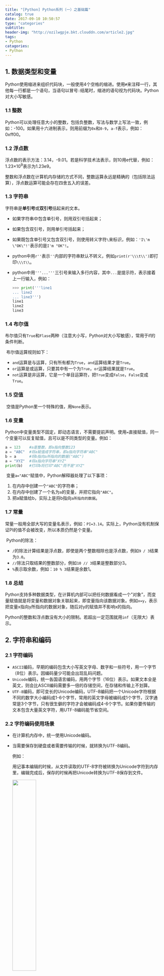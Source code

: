 ```yaml
---
title: "[Python] Python系列（一）之基础篇"
catalog: true
date: 2017-09-10 10:50:57
type: "categories"
subtitle:
header-img: "http://ozilwgpje.bkt.clouddn.com/article2.jpg"
tags:
- Python
catagories:
- Python
---
```


## 1. 数据类型和变量

​	Python使用缩进来组织代码块，一般使用4个空格的缩进。使用`#`来注释一行，其他每一行都是一个语句，当语句以冒号`:`结尾时，缩进的语句视为代码块。Python对大小写敏感。

### 1.1 整数

​	Python可以处理任意大小的整数，包括负整数，写法与数学上写法一致，例如：-100。如果用十六进制表示，则用前缀为`0x`和`0-9`，`a-f`表示，例如：0xff00。

### 1.2 浮点数

​	浮点数的表示方法：3.14，-9.01。若是科学技术法表示，则10用e代替，例如：1.23$\times10^9$表示为1.23e9。

​	整数和浮点数在计算机内存储的方式不同，整数运算永远是精确的（包括除法运算），浮点数运算可能会存在四舍五入的误差。

### 1.3 字符串

​	字符串是**单引号**或**双引号**括起来的文本。

- 如果字符串中包含单引号，则用双引号括起来；

- 如果包含双引号，则用单引号括起来；

- 如果既包含单引号又包含双引号，则使用转义字符`\`来标识，例如：`'I\'m \"OK\"!'`表示的是`I'm "OK"!`。

- python中用`r''`表示`''`内部的字符串默认不转义，例如`print(r'\\\t\\')`即打印`\\\t\\`。

- python中用`'''...'''`三引号来输入多行内容，其中`...`是提示符，表示接着上一行输入，例如：

  ```python
  >>> print('''line1
  ... line2
  ... line3''')
  line1
  line2
  line3
  ```

### 1.4 布尔值

​	布尔值只有`True`和`Flase`两种（注意大小写，Python对大小写敏感），常用于if的条件判断。

​	布尔值运算规则如下：

- `and`运算是与运算，只有所有都为`True`，`and`运算结果才是`True`。
- `or`运算是或运算，只要其中有一个为`True`，`or`运算结果就是`True`。
- `not`运算是非运算，它是一个单目运算符，把`True`变成`False`，`False`变成`True`。


### 1.5 空值

​	空值是Python里一个特殊的值，用`None`表示。

### 1.6 变量

​	Python中变量类型不固定，即动态语言，不需要提前声明。使用`=`直接赋值，同一个变量可以反复赋值，且可以是不同类型的变量。例如：

```python
a = 123    #a是整数，即a指向整数123
a = "ABC"  #将a赋值成字符串，即a指向字符串"ABC"
b = a      #将b指向a所指向的数据("ABC")
a = "XYZ"  #将a指向字符串"XYZ"
print(b)   #打印b将打印"ABC"而不是"XYZ"
```

​	变量`a="ABC"`赋值中，Python解释器处理了以下事项：

1. 在内存中创建一个`"ABC"`的字符串；
2. 在内存中创建了一个名为`a`的变量，并把它指向`"ABC"`。
3. 把a赋值给b，实际上是将b指向`a所指向的数据`。

### 1.7 常量

​	常量一般用全部大写的变量名表示，例如：`PI=3.14`。实际上，Python没有机制保证PI的值不会被改变，所以本质仍然是个变量。		

​	Python的除法：

- `/`的除法计算结果是浮点数，即使是两个整数相除也是浮点数，例如`9 / 3`结果为`3.0`。
- `//`除法只取结果的整数部分，例如`10 // 3`结果是整数部分3。
- `%`表示取余数，例如：`10 % 3`结果是余数1。

### 1.8 总结

​	Python支持多种数据类型，在计算机内部可以把任何数据看成一个”对象”，而变量赋值就是将变量和数据对象关联起来，即变量指向该数据对象。例如`x=y`，表示把变量x指向y所指向的数据对象，随后对y的赋值并不影响x的指向。

​	Python的整数和浮点数没有大小的限制。若超出一定范围就用`inf`（无限大）表示。

## 2. 字符串和编码

### 2.1 字符编码

- `ASCII`编码，早期的编码包含大小写英文字母、数字和一些符号，用一个字节（8位）表示。因编码量少可能会出现乱码问题。
- `Unicode`编码，统一各国语言编码，用两个字节（16位）表示。如果文本全是英文，则会比ASCII编码需要多一倍的存储空间，在存储和传输上不划算。
- `UTF-8`编码，即可变长的Unicode编码，UTF-8编码把一个Unicode字符根据不同的数字大小编码成1-6个字节，常用的英文字母被编码成1个字节，汉字通常是3个字节，只有很生僻的字符才会被编码成4-6个字节。如果你要传输的文本包含大量英文字符，用UTF-8编码能节省空间。

### 2.2 字符编码使用场景

 -  在计算机内存中，统一使用Unicode编码。

- 当需要保存到硬盘或者需要传输的时候，就转换为UTF-8编码。

  例如：

  ​	用记事本编辑的时候，从文件读取的UTF-8字符被转换为Unicode字符到内存里，编辑完成后，保存的时候再把Unicode转换为UTF-8保存到文件。

  <img src="http://res.cloudinary.com/dqxtn0ick/image/upload/v1512810598/article/python/basics/UnicodeToUTF-8.png" width="40%"/>

  ​	浏览网页的时候，服务器会把动态的生成的Unicode内容转换为UTF-8再传输到浏览器，所以很多网页的源码上会有类似`<meta charset="UTF-8" />`的信息，表示该网页正是用的UTF-8编码。

  <img src="http://res.cloudinary.com/dqxtn0ick/image/upload/v1512810599/article/python/basics/website-UTF-8.png" width="40%"/>

### 2.3 Python的字符串

​	Python3的版本中，字符串是Unicode编码，即支持多语言。

​	对于单个字符的编码，Python提供`ord()`函数获取字符的整数表示，`chr()`函数把编码转换为对应的字符。例如：

```python
>>> ord('A')
65
>>> ord('中')
20013
>>> chr(66)
'B'
>>> chr(25991)
'文'
```

如果知道字符的整数编码，可以用十六进制写`str`：

```python
>>> '\u4e2d\u6587'
'中文'
```

### 2.4 字符串(编码)转换

​	Python的字符串类型是`str`，在内存中以Unicode表示，一个字符对应若干个字节。如果要在网络上传输，或者保存到磁盘上，就需要把`str`变为以字节为单位的`bytes`(UTF-8/ASCII编码)。

​	Python对`bytes`类型的数据用带`b`前缀的单引号或双引号表示：

```Python
x = b'ABC'
```

#### 2.4.1 encode()[str→bytes]

​	以Unicode表示的`str`通过`encode()`方法可以编码为指定的`bytes`，即Unicode编码转换成UTF-8编码或ASCII编码，例如：

```python
>>> 'ABC'.encode('ascii')
b'ABC'
>>> '中文'.encode('utf-8')
b'\xe4\xb8\xad\xe6\x96\x87'
#错误例子
>>> '中文'.encode('ascii')  
Traceback (most recent call last):
  File "<stdin>", line 1, in <module>
UnicodeEncodeError: 'ascii' codec can't encode characters in position 0-1: ordinal not in range(128)
```

#### 2.4.2 decode()[bytes→str]

​	要把UTF-8编码或ASCII编码转换成Unicode编码，即bytes类型转换为str类型，可用decode()转换。例如：

```python
>>> b'ABC'.decode('ascii')
'ABC'
>>> b'\xe4\xb8\xad\xe6\x96\x87'.decode('utf-8')
'中文'
#错误例子
>>> b'\xe4\xb8\xad\xff'.decode('utf-8')
Traceback (most recent call last):
  ...
UnicodeDecodeError: 'utf-8' codec can't decode byte 0xff in position 3: invalid start byte
```

​	如果`bytes`中只有一小部分无效的字节，可以传入`errors='ignore'`忽略错误的字节：

```python
>>> b'\xe4\xb8\xad\xff'.decode('utf-8', errors='ignore')
'中'
```

#### 2.4.3 len()

​	对于`str`类型len()计算的是字符数，对于`bytes`类型len()计算的是字节数。

```python
#对于str类型
>>> len('ABC')
3
>>> len('中文')
2
#对于bytes类型
>>> len(b'ABC')
3
>>> len(b'\xe4\xb8\xad\xe6\x96\x87')
6
>>> len('中文'.encode('utf-8'))
6
```

​	1个中文字符经过UTF-8编码后通常会占用3个字节，而1个英文字符只占用1个字节。

​	为了避免中文乱码，一般使用UTF-8编码对`str`和`bytes`进行转换，即Unicode→UTF-8。所以一般在Python源文件开头写以下信息：

```python
#!/usr/bin/env python3
# -*- coding: utf-8 -*-
```

第一行注释是为了告诉Linux/OS X系统，这是一个Python可执行程序，Windows系统会忽略这个注释；

第二行注释是为了告诉Python解释器，按照UTF-8编码读取源代码，否则，你在源代码中写的中文输出可能会有乱码。

### 2.5 格式化

#### 2.5.1 %的方式

​	使用`%`来格式化字符串，其中`%s`永远起作用，可以把任何数据类型转换成字符串，如果字符串中包含`%`，则使用`%%`转义表示字符串中的`%`。常用占位符如下：

| 占位符  | 替换内容   |
| ---- | ------ |
| %s   | 字符串    |
| %d   | 整数     |
| %f   | 浮点数    |
| %x   | 十六进制整数 |

例如：

```python
>>> 'Hello, %s' % 'world'
'Hello, world'
>>> 'Hi, %s, you have $%d.' % ('Michael', 1000000)
'Hi, Michael, you have $1000000.'
#整数和浮点数
>>> print('%2d-%02d' % (3, 1))
>>> print('%.2f' % 3.1415926)
# %s的通用性
>>> 'Age: %s. Gender: %s' % (25, True)
'Age: 25. Gender: True'
#转义字符串中的%
>>> 'growth rate: %d %%' % 7
'growth rate: 7 %'
```

#### 2.5.2 format()

​	可以使用字符串的`format()`方法，它会用传入的参数依次替换字符串内的占位符`{0}`、`{1}`……。但建议直接使用`%`的方式。

```python
>>> 'Hello, {0}, 成绩提升了 {1:.1f}%'.format('小明', 17.125)
'Hello, 小明, 成绩提升了 17.1%'
```

## 3. list和tuple类型

### 3.1 list

list表示列表，是**可变**的**有序**列表，即有序的集合，可以随时添加和删除元素。

#### 3.1.1 list的定义

```python
>>> classmates = ['Michael', 'Bob', 'Tracy']
>>> classmates
['Michael', 'Bob', 'Tracy']
```

#### 3.1.2 len()

用`len()`函数可以获得list元素的个数

```python
>>> len(classmates)
3
```

#### 3.1.3 list的索引

- list元素索引从0开始
- 索引可以引用负数表示倒数序号，例如classmates[-1]表示倒数最后一个元素，索引`-1`等价于`len(classmates) - 1`
- 索引越界会报`IndexError`错误，倒序索引也会越界

#### 3.1.4 list元素增删

##### 3.1.4.1 追加末尾元素

```python
>>> classmates.append('Adam')
>>> classmates
['Michael', 'Bob', 'Tracy', 'Adam']
```

##### 3.1.4.2 指定位置插入元素

```python
>>> classmates.insert(1, 'Jack')
>>> classmates
['Michael', 'Jack', 'Bob', 'Tracy', 'Adam']
```

##### 3.1.4.3 删除末尾元素

```python
>>> classmates.pop()
'Adam'
>>> classmates
['Michael', 'Jack', 'Bob', 'Tracy']
```

##### 3.1.4.4 删除指定位置元素

用pop(i)的方法，i为索引值

```python
>>> classmates.pop(1)
'Jack'
>>> classmates
['Michael', 'Bob', 'Tracy']
```

##### 3.1.4.5 替换元素

即直接给对应索引的元素重新赋值。

```python
>>> classmates[1] = 'Sarah'
>>> classmates
['Michael', 'Sarah', 'Tracy']
```

#### 3.1.5多维list

​	list中元素的数据类型可以不同，如果要实现二维list，即将一维list中的元素定义为list即可，同理可以实现多维list。例如访问二维list可用`s[2][1]`的方式，表示一维list中的第三个元素list中的第二个元素。

```python
>>> s = ['python', 'java', ['asp', 'php'], 'scheme']
>>> len(s)
4
```

#### 3.1.6 空list

​	空list即一个元素也没有，长度为0。

```python
>>> L = []
>>> len(L)
0
```

### 3.2 tuple

#### 3.2.1 tuple的定义

​	tuple表示元组，即**不可变**的**有序**元素的集合。即没有修改元素的函数，例如append()，insert()，元素赋值等。

​	因为tuple元素不可变，所以代码更安全。当定义tuple时，元素就必须被确定下来。如果tuple中只含一个元素，则在该元素后加逗号。避免与小括号运算产生歧义。

```python
#以下是单元素tuple的定义
>>> t = (1,)
>>> t
(1,)
#以下是小括号运算
>>> t = (1)
>>> t
1
```

#### 3.2.2 特别说明

tuple中的元素不可变表示元素的指向不可变，但该元素如果是list，则该list的内容可变。即list表示的是指向，该list的指向不可变，但是list中元素的指向可变，即list中的元素可变。例如：

```python
>>> t = ('a', 'b', ['A', 'B'])
>>> t[2][0] = 'X'
>>> t[2][1] = 'Y'
>>> t
('a', 'b', ['X', 'Y'])
```

示意图：

list元素修改前：`t = ('a', 'b', ['A', 'B'])`

<img src="http://res.cloudinary.com/dqxtn0ick/image/upload/v1512810598/article/python/basics/tuple1.png" width="50%"/>

list元素修改后：`t = ('a', 'b', ['X', 'Y'])`

<img src="http://res.cloudinary.com/dqxtn0ick/image/upload/v1512810598/article/python/basics/tuple2.png" width="50%"/>

## 4. dict和set类型

### 4.1 dict

#### 4.1.1 dict的定义

dict即字典，相当于golang中的`map`类型，key-value型。具有极快的查找速度。

```python
//dict的赋值
>>> d = {'Michael': 95, 'Bob': 75, 'Tracy': 85}
>>> d['Michael']
95
//dict元素的赋值
>>> d['Adam'] = 67
```

由于dict中**key的值是唯一**的，因此如果多次赋值，最终结果为最后一次的赋值。

#### 4.1.2 dict的查找

如果key不存在会报错，检测key是否存在可以通过`in`或`get()`方法。当key不存在时，`in`的方式返回`False`，`get()`方法返回`None`或指定值。

```python
#key不存在的报错
>>> d['Thomas']
Traceback (most recent call last):
  File "<stdin>", line 1, in <module>
KeyError: 'Thomas'

#in方式检查key是否存在
>>> 'Thomas' in d
False

#get()方法检查key是否存在
>>> d.get('Thomas')
>>> d.get('Thomas', -1)
-1
```

#### 4.1.3 dict的删除

要删除dict中的元素，可以通过用`pop(key)`方法，删除该key对应的键值对。

```python
>>> d.pop('Bob')
75
>>> d
{'Michael': 95, 'Tracy': 85}
```

#### 4.1.4 特别说明

**dict的特点**：

1. 查找和插入的速度极快，不会随着key的增加而变慢；
2. 需要占用大量的内存，内存浪费多。
3. dict的key必须是**不可变对象**，在Python中，字符串、整数等都是不可变的，而list是可变的，就不能作为key。

**对比list的特点**：

1. 查找和插入的时间随着元素的增加而增加；
2. 占用空间小，浪费内存很少。

### 4.2 set

​	set表示无序和无重复元素的集合，与数学意义上的集合类似，也可以看成是只有key没有value的dict。

#### 4.2.1 set的定义

要创建一个set，需要提供一个list作为输入集合，如果list中有重复元素则自动过滤掉。

```python
>>> s = set([1, 2, 3])
>>> s
{1, 2, 3}
#如果有重复元素会自动过滤掉
>>> s = set([1, 1, 2, 2, 3, 3])
>>> s
{1, 2, 3}
```

#### 4.2.2 set的添加和删除

通过`add(key)`方法可以添加元素到set中，可以重复添加，但无效。

```python
>>> s.add(4)
>>> s
{1, 2, 3, 4}
>>> s.add(4)
>>> s
{1, 2, 3, 4}
```

通过`remove(key)`方法可以删除元素。

```python
>>> s.remove(4)
>>> s
{1, 2, 3}
```

#### 4.2.3 set的交集和并集

```python
>>> s1 = set([1, 2, 3])
>>> s2 = set([2, 3, 4])
#交集
>>> s1 & s2
{2, 3}
#并集
>>> s1 | s2
{1, 2, 3, 4}
```

### 4.3 不可变对象

​	变量表示一个指向，而变量指向的内容表示一个对象。例如`a="abc"`中`a`是变量即指向，而`abc`是字符串对象。

​	Python中整数和字符串是不可变对象，而list是可变对象。

```python
>>> a = 'abc'
>>> b = a.replace('a', 'A')
>>> b
'Abc'
>>> a
'abc'
```

​	例如上例中，`a`是变量，`abc`是字符串对象，当调用a的`replace`的方法时，实际上是基于原字符串对象重新创建了一个新的字符串对象`Abc`，而没有改变原字符串对象的内容。

​	对于不变对象来说，调用对象自身的任意方法，不会改变该对象自身的内容。而会创建新的对象并返回。

## 5. 条件语句

### 5.1 if格式

```python
if <条件判断1>:
    <执行1>
elif <条件判断2>:
    <执行2>
elif <条件判断3>:
    <执行3>
else:
    <执行4>
```

​	以上是if语句的完整格式，注意事项：

- Python使用缩进规则，如果if判断条件为true，则执行缩进部分的内容。
- if的执行逻辑是从上往下判断，如果某个判断为true，则会忽略剩下的`elif`和`else`。

例如：以下例子打印的结果是teenager，即满足第一个if条件则后续判断不再执行。

```Python
age = 20
if age >= 6:
    print('teenager')
elif age >= 18:
    print('adult')
else:
    print('kid')
```

### 5.2 条件简写

```python
if x:
    print('True')
```

只要`x`是非零数值、非空字符串、非空list等，就判断为`True`，否则为`False`。

### 5.3 input()使用

```python
s = input('birth: ')
birth = int(s)
if birth < 2000:
    print('00前')
else:
    print('00后')
```

`input()`返回的数据类型是`str`，`str`不能直接和整数比较，必须先把`str`转换成整数。Python提供了`int()`函数来转换成整数。

## 6. 循环语句

### 6.1 for循环

for...in循环，即把list或tuple中的每个元素迭代出来，执行后续操作。

```python
names = ['Michael', 'Bob', 'Tracy']
for name in names:
    print(name)
```

Python提供一个`range(x)`函数，生成`0-(x-1)`的整数序列。

```python
>>> list(range(5))
[0, 1, 2, 3, 4]
//求和运算
sum = 0
for x in range(101):
    sum = sum + x
print(sum)
```

### 6.2 while循环

while循环，只要条件满足，就不断循环，条件不满足时退出循环。

```python
sum = 0
n = 99
while n > 0:
    sum = sum + n
    n = n - 2
print(sum)
```

### 6.3 break

在循环中，`break`语句可以提前退出循环。

```python
n = 1
while n <= 100:
    if n > 10: # 当n = 11时，条件满足，执行break语句
        break # break语句会结束当前循环
    print(n)
    n = n + 1
print('END')
```

### 6.4 continue

在循环过程中，可以通过`continue`语句，跳过当前的这次循环，直接开始下一次循环。

```python
n = 0
while n < 10:
    n = n + 1
    if n % 2 == 0: # 如果n是偶数，执行continue语句
        continue # continue语句会直接继续下一轮循环，后续的print()语句不会执行
    print(n)
```

`break`和`continue`通常都必须配合`if`语句使用。



本文参考：[廖雪峰Python教程](https://www.liaoxuefeng.com/wiki/0014316089557264a6b348958f449949df42a6d3a2e542c000/001431658427513eef3d9dd9f7c48599116735806328e81000)